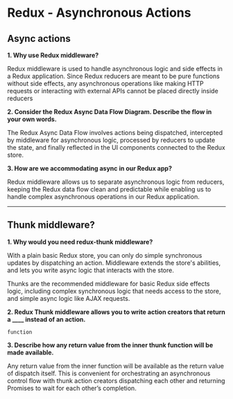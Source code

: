 # Redux - Asynchronous Actions

## Async actions

**1. Why use Redux middleware?**

Redux middleware is used to handle asynchronous logic and side effects in a Redux application. Since Redux reducers are meant to be pure functions without side effects, any asynchronous operations like making HTTP requests or interacting with external APIs cannot be placed directly inside reducers


**2. Consider the Redux Async Data Flow Diagram. Describe the flow in your own words.**

The Redux Async Data Flow involves actions being dispatched, intercepted by middleware for asynchronous logic, processed by reducers to update the state, and finally reflected in the UI components connected to the Redux store.

**3. How are we accommodating async in our Redux app?**

Redux middleware allows us to separate asynchronous logic from reducers, keeping the Redux data flow clean and predictable while enabling us to handle complex asynchronous operations in our Redux application.

--- 

## Thunk middleware?

**1. Why would you need redux-thunk middleware?**

With a plain basic Redux store, you can only do simple synchronous updates by dispatching an action. Middleware extends the store's abilities, and lets you write async logic that interacts with the store.

Thunks are the recommended middleware for basic Redux side effects logic, including complex synchronous logic that needs access to the store, and simple async logic like AJAX requests.

**2. Redux Thunk middleware allows you to write action creators that return a ____ instead of an action.**

```function ```

**3. Describe how any return value from the inner thunk function will be made available.**

Any return value from the inner function will be available as the return value of dispatch itself. This is convenient for orchestrating an asynchronous control flow with thunk action creators dispatching each other and returning Promises to wait for each other’s completion.